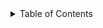 <!-- TABLE OF CONTENTS -->
<details>
  <summary>Table of Contents</summary>
  <ol>
    <li>
      <a href="#Pilot-GitHub-Repository-Setup">Pilot-GitHub-Repository-Setup</a>
      <ul><li><li>
       <a href="#Step-1:-Cloning Repositories">Cloning Repositories</a>
       <ul><li>
        <a href="#Step-2:-Creating-Pilot-GitHub-Teams">Creating Pilot GitHub Teams</a>
        <li>
        <a href="#Step-3:-Managing-Repository">Managing Repository</a>
         <ul><li>
         <a href="#Step-4:-Managing-Pilot-Teams">Managing Pilot Teams</a>
            <ul><li>
        <a href="#Step-5:-Other-Actions">Other Actions</a>
     
    <ol>
<details> 
# Pilot GitHub Repository SetUp
##Step 1: Cloning Repository Templates
## Step 2: Creating Pilot GitHub Teams
## Step 3: Managing Repository
## Step 4: Managing Pilot Teams
## Step 5: Other Actions

## Installation
#### Github Desktop Installation

#### Git Installation
